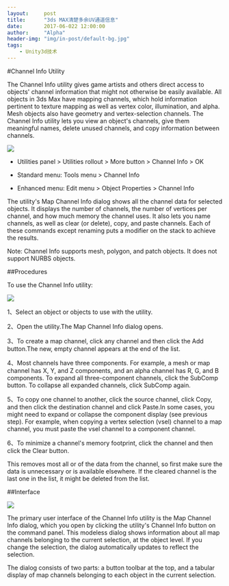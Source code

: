 ```yaml
---
layout:     post
title:      "3ds MAX清楚多余UV通道信息"
date:       2017-06-022 12:00:00
author:     "Alpha"
header-img: "img/in-post/default-bg.jpg"
tags:
    - Unity3d技术
---
```


#Channel Info Utility

The Channel Info utility gives game artists and others direct access to objects' channel information that might not otherwise be easily available. All objects in 3ds Max have mapping channels, which hold information pertinent to texture mapping as well as vertex color, illumination, and alpha. Mesh objects also have geometry and vertex-selection channels. The Channel Info utility lets you view an object's channels, give them meaningful names, delete unused channels, and copy information between channels.

![](http://help.autodesk.com/cloudhelp/2015/ENU/3DSMax/images/GUID-26D492F7-3E48-4209-AB7B-FEC655C6DA3D.png)
* Utilities panel > Utilities rollout > More button > Channel Info > OK 

* Standard menu: Tools menu > Channel Info
* Enhanced menu: Edit menu > Object Properties > Channel Info

The utility's Map Channel Info dialog shows all the channel data for selected objects. It displays the number of channels, the number of vertices per channel, and how much memory the channel uses. It also lets you name channels, as well as clear (or delete), copy, and paste channels. Each of these commands except renaming puts a modifier on the stack to achieve the results.

Note: Channel Info supports mesh, polygon, and patch objects. It does not support NURBS objects.

##Procedures

To use the Channel Info utility:

![](http://help.autodesk.com/cloudhelp/2015/ENU/3DSMax/images/GUID-AEA0DCE7-AEB5-4739-B941-449CC7232C3F.png)

1、Select an object or objects to use with the utility.

2、Open the utility.The Map Channel Info dialog opens.

3、To create a map channel, click any channel and then click the Add button.The new, empty channel appears at the end of the list.

4、Most channels have three components. For example, a mesh or map channel has X, Y, and Z components, and an alpha channel has R, G, and B components. To expand all three-component channels, click the SubComp button. To collapse all expanded channels, click SubComp again.

5、To copy one channel to another, click the source channel, click Copy, and then click the destination channel and click Paste.In some cases, you might need to expand or collapse the component display (see previous step). For example, when copying a vertex selection (vsel) channel to a map channel, you must paste the vsel channel to a component channel.

6、To minimize a channel's memory footprint, click the channel and then click the Clear button.

This removes most all or of the data from the channel, so first make sure the data is unnecessary or is available elsewhere. If the cleared channel is the last one in the list, it might be deleted from the list.

##Interface

![](http://help.autodesk.com/cloudhelp/2015/ENU/3DSMax/images/GUID-CEB4E3C8-BDEC-4B84-8238-F4701B15E2BC.png)

The primary user interface of the Channel Info utility is the Map Channel Info dialog, which you open by clicking the utility's Channel Info button on the command panel. This modeless dialog shows information about all map channels belonging to the current selection, at the object level. If you change the selection, the dialog automatically updates to reflect the selection.

The dialog consists of two parts: a button toolbar at the top, and a tabular display of map channels belonging to each object in the current selection. 
